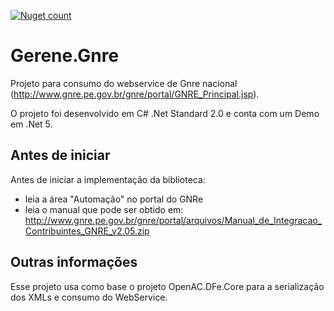 [![Nuget count](http://img.shields.io/nuget/v/Gerene.Gnre.svg)](https://www.nuget.org/packages/Gerene.Gnre)

# Gerene.Gnre
Projeto para consumo do webservice de Gnre nacional (http://www.gnre.pe.gov.br/gnre/portal/GNRE_Principal.jsp).

O projeto foi desenvolvido em C# .Net Standard 2.0 e conta com um Demo em .Net 5.

Antes de iniciar
----
Antes de iniciar a implementação da biblioteca:
  * leia a área "Automação" no portal do GNRe 
  * leia o manual que pode ser obtido em: http://www.gnre.pe.gov.br/gnre/portal/arquivos/Manual_de_Integracao_Contribuintes_GNRE_v2.05.zip
  
Outras informações
----
Esse projeto usa como base o projeto OpenAC.DFe.Core para a serialização dos XMLs e consumo do WebService.

